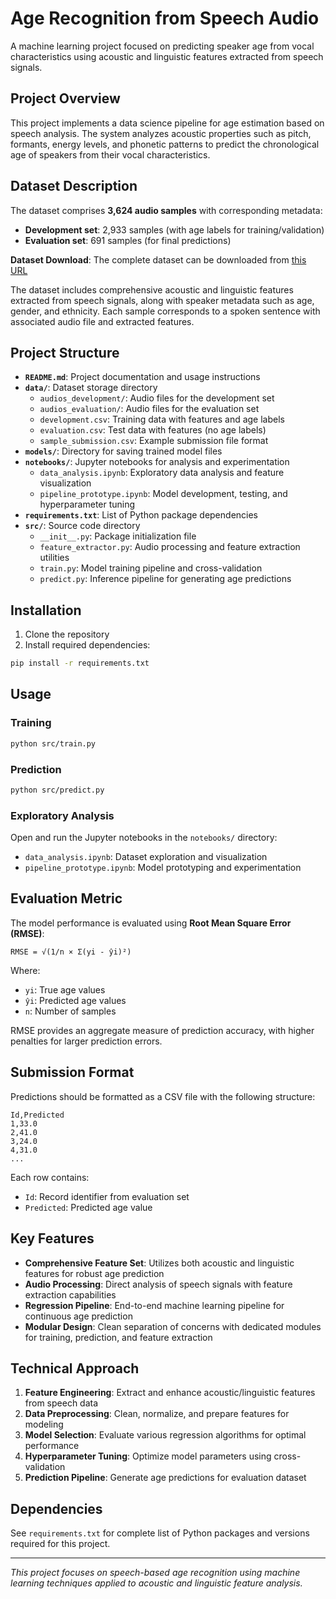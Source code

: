 # Age Recognition from Speech Audio

A machine learning project focused on predicting speaker age from vocal characteristics using acoustic and linguistic features extracted from speech signals.

## Project Overview

This project implements a data science pipeline for age estimation based on speech analysis. The system analyzes acoustic properties such as pitch, formants, energy levels, and phonetic patterns to predict the chronological age of speakers from their vocal characteristics.

## Dataset Description

The dataset comprises **3,624 audio samples** with corresponding metadata:
- **Development set**: 2,933 samples (with age labels for training/validation)
- **Evaluation set**: 691 samples (for final predictions)

**Dataset Download**: The complete dataset can be downloaded from [this URL](https://drive.usercontent.google.com/download?id=1FcWrBIg63MwV26DE0882baBarakUb3HA&export=download&authuser=0)

The dataset includes comprehensive acoustic and linguistic features extracted from speech signals, along with speaker metadata such as age, gender, and ethnicity. Each sample corresponds to a spoken sentence with associated audio file and extracted features.

## Project Structure

- **`README.md`**: Project documentation and usage instructions
- **`data/`**: Dataset storage directory
  - `audios_development/`: Audio files for the development set
  - `audios_evaluation/`: Audio files for the evaluation set  
  - `development.csv`: Training data with features and age labels
  - `evaluation.csv`: Test data with features (no age labels)
  - `sample_submission.csv`: Example submission file format
- **`models/`**: Directory for saving trained model files
- **`notebooks/`**: Jupyter notebooks for analysis and experimentation
  - `data_analysis.ipynb`: Exploratory data analysis and feature visualization
  - `pipeline_prototype.ipynb`: Model development, testing, and hyperparameter tuning
- **`requirements.txt`**: List of Python package dependencies
- **`src/`**: Source code directory
  - `__init__.py`: Package initialization file
  - `feature_extractor.py`: Audio processing and feature extraction utilities
  - `train.py`: Model training pipeline and cross-validation
  - `predict.py`: Inference pipeline for generating age predictions

## Installation

1. Clone the repository
2. Install required dependencies:
```bash
pip install -r requirements.txt
```

## Usage

### Training
```bash
python src/train.py
```

### Prediction
```bash
python src/predict.py
```

### Exploratory Analysis
Open and run the Jupyter notebooks in the `notebooks/` directory:
- `data_analysis.ipynb`: Dataset exploration and visualization
- `pipeline_prototype.ipynb`: Model prototyping and experimentation

## Evaluation Metric

The model performance is evaluated using **Root Mean Square Error (RMSE)**:

```
RMSE = √(1/n × Σ(yi - ŷi)²)
```

Where:
- `yi`: True age values
- `ŷi`: Predicted age values
- `n`: Number of samples

RMSE provides an aggregate measure of prediction accuracy, with higher penalties for larger prediction errors.

## Submission Format

Predictions should be formatted as a CSV file with the following structure:

```csv
Id,Predicted
1,33.0
2,41.0
3,24.0
4,31.0
...
```

Each row contains:
- `Id`: Record identifier from evaluation set
- `Predicted`: Predicted age value

## Key Features

- **Comprehensive Feature Set**: Utilizes both acoustic and linguistic features for robust age prediction
- **Audio Processing**: Direct analysis of speech signals with feature extraction capabilities
- **Regression Pipeline**: End-to-end machine learning pipeline for continuous age prediction
- **Modular Design**: Clean separation of concerns with dedicated modules for training, prediction, and feature extraction

## Technical Approach

1. **Feature Engineering**: Extract and enhance acoustic/linguistic features from speech data
2. **Data Preprocessing**: Clean, normalize, and prepare features for modeling
3. **Model Selection**: Evaluate various regression algorithms for optimal performance
4. **Hyperparameter Tuning**: Optimize model parameters using cross-validation
5. **Prediction Pipeline**: Generate age predictions for evaluation dataset

## Dependencies

See `requirements.txt` for complete list of Python packages and versions required for this project.

---

*This project focuses on speech-based age recognition using machine learning techniques applied to acoustic and linguistic feature analysis.*
